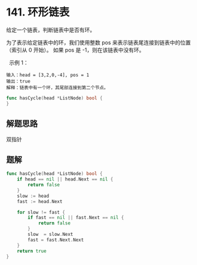 # 141. 环形链表
给定一个链表，判断链表中是否有环。  

为了表示给定链表中的环，我们使用整数 pos 来表示链表尾连接到链表中的位置（索引从 0 开始）。 如果 pos 是 -1，则在该链表中没有环。  

 
示例 1：
```
输入：head = [3,2,0,-4], pos = 1
输出：true
解释：链表中有一个环，其尾部连接到第二个节点。
```

```go
func hasCycle(head *ListNode) bool {
}
```

## 解题思路
双指针

## 题解

```go
func hasCycle(head *ListNode) bool {
    if head == nil || head.Next == nil {
        return false
    }
    slow := head
    fast := head.Next

    for slow != fast {
        if fast == nil || fast.Next == nil {
            return false
        }
        slow  = slow.Next
        fast = fast.Next.Next
    }
    return true
}
```
